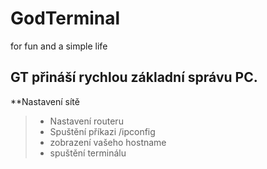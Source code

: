 # GodTerminal
for fun and a simple life

## GT přináší rychlou základní správu PC.

**Nastavení sítě
> - Nastavení routeru
>  - Spuštění příkazi /ipconfig
>  - zobrazení vašeho hostname
>  - spuštění terminálu
